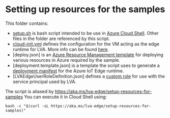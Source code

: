 # Setting up resources for the samples

This folder contains:

- [setup.sh]() is bash script intended to be use in [Azure Cloud Shell](http://shell.azure.com/). Other files in the folder are referenced by this script.
- [cloud-init.yml]() defines the configuration for the VM acting as the edge runtime for LVA. More info can be found [here](https://docs.microsoft.com/azure/virtual-machines/linux/using-cloud-init).
- [deploy.json] is an [Azure Resource Management template](https://docs.microsoft.com/azure/templates/) for deploying various resources in Azure required by the sample.
- [deployment.template.json] is a template the script uses to generate a [deployment manifest](https://docs.microsoft.com/azure/iot-edge/module-composition) for the Azure IoT Edge runtime. 
- [LVAEdgeUserRoleDefinition.json] defines a [custom role](https://docs.microsoft.com/azure/role-based-access-control/custom-roles) for use with the service principal used by LVA.

The script is aliased by https://aka.ms/lva-edge/setup-resources-for-samples
You can execute it in Cloud Shell using:

`bash -c "$(curl -sL https://aka.ms/lva-edge/setup-resources-for-samples)"`
